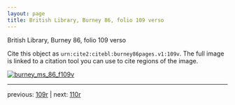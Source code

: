 ```yaml
---
layout: page
title: British Library, Burney 86, folio 109 verso
---
```


British Library, Burney 86, folio 109 verso

Cite this object as `urn:cite2:citebl:burney86pages.v1:109v`.  The full image is linked to a citation tool you can use to cite regions of the image.

[![burney_ms_86_f109v](http://www.homermultitext.org/iipsrv?IIIF=/project/homer/pyramidal/deepzoom/citebl/burney86imgs/v1/burney_ms_86_f109v.tif/full/800,/0/default.jpg)](http://www.homermultitext.org/ict2/?urn=urn:cite2:citebl:burney86imgs.v1:burney_ms_86_f109v) 

---

previous:  [109r](../109r/) | next: [110r](../110r/)
